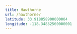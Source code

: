 ```yaml
---
title: Hawthorne
url: /hawthorne/
latitude: 33.918858900000004
longitude: -118.34832560000001
---
```

